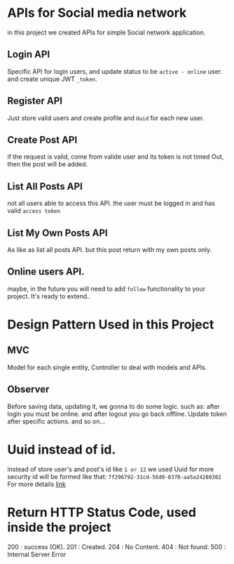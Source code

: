 # APIs for Social media network

in this project we created APIs for simple Social network application.

## Login API
Specific API for login users, and update status to be `active - online` user. and create unique JWT `_token`.

## Register API
Just store valid users and create profile and `Uuid` for each new user.

## Create Post API
if the request is valid, come from valide user and its token is not timed Out, then the post will be added.

## List All Posts API
not all users able to access this API. the user must be logged in and has valid `access token` 

## List My Own Posts API
As like as list all posts API. but this post return with my own posts only.

## Online users API.
maybe, in the future you will need to add `follow` functionality to your project. It's ready to extend..

# Design Pattern Used in this Project

## MVC
Model for each single entity, Controller to deal with models and APIs.

## Observer
Before saving data, updating it, we gonna to do some logic. such as:
after login you must be online. and after logout you go back offline.
Update token after specific actions.
and so on...

# Uuid instead of id.
instead of store user's and post's id like `1 or 12` we used Uuid for more security
id will be formed like that: `7f296792-31cd-56d0-8370-aa5a24280382`
For more details [link](https://github.com/webpatser/laravel-uuid)

# Return HTTP Status Code, used inside the project

200 : success (OK).
201 : Created.
204 : No Content.
404 : Not found.
500 : Internal Server Error

